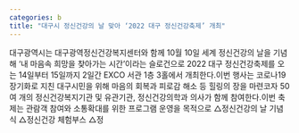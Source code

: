 ```yaml
---
categories: b
title: "대구시 정신건강의 날 맞아 ‘2022 대구 정신건강축제’ 개최"
---
```

대구광역시는 대구광역정신건강복지센터와 함께 10월 10일 세계 정신건강의 날을 기념해 ‘내 마음속 희망을 찾아가는 시간’이라는 슬로건으로 2022 대구 정신건강축제를 오는 14일부터 15일까지 2일간 EXCO 서관 1층 3홀에서 개최한다.이번 행사는 코로나19 장기화로 지친 대구시민을 위해 마음의 회복과 피로감 해소 등 힐링의 장을 마련코자 50여 개의 정신건강복지기관 및 유관기관, 정신건강의학과 의사가 함께 참여한다.이번 축제는 관람객 참여와 소통확대를 위한 프로그램 운영을 목적으로 △정신건강의 날 기념식 △정신건강 체험부스 △정